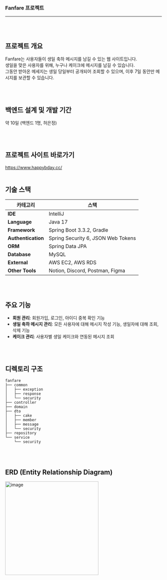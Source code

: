 ### Fanfare 프로젝트

---


<br><br>
## 프로젝트 개요

Fanfare는 사용자들이 생일 축하 메시지를 남길 수 있는 웹 사이트입니다. <br>
생일을 맞은 사용자를 위해, 누구나 케이크에 메시지를 남길 수 있습니다. <br>
그동안 받아온 메세지는 생일 당일부터 공개되어 조회할 수 있으며, 이후 7일 동안만 메시지를 보관할 수 있습니다. <br>

<br><br>
## 백엔드 설계 및 개발 기간
약 10일 (백엔드 1명, 허은정)

<br><br>
## 프로젝트 사이트 바로가기
https://www.happybday.cc/
<br><br>

## 기술 스택
| **카테고리**        | **스택**                                                                                                                                  |
|---------------------|------------------------------------------------------------------------------------------------------------------------------------------|
| **IDE**             | IntelliJ                                                                                                                                  |
| **Language**        | Java 17                                                                                                                                   |
| **Framework**       | Spring Boot 3.3.2, Gradle                                                                                                                 |
| **Authentication**  | Spring Security 6, JSON Web Tokens                                                                                                        |
| **ORM**             | Spring Data JPA                                                                                                                           |
| **Database**        | MySQL                                                                                                                                     |
| **External**        | AWS EC2, AWS RDS                                                                                                                          |
| **Other Tools**     | Notion, Discord, Postman, Figma                                                                                                           |

<br><br>
## 주요 기능

- **회원 관리**: 회원가입, 로그인, 아이디 중복 확인 기능
- **생일 축하 메시지 관리**: 모든 사용자에 대해 메시지 작성 기능, 생일자에 대해 조회, 삭제 기능
- **케이크 관리**: 사용자별 생일 케이크와 연동된 메시지 조회

<br><br>
## 디렉토리 구조

```
fanfare
├── common
│   ├── exception     
│   ├── response      
│   └── security      
├── controller       
├── domain           
├── dto
│   ├── cake         
│   ├── member       
│   ├── message     
│   └── security    
├── repository      
└── service         
    └── security    
```
<br><br>
## ERD (Entity Relationship Diagram)

<img width="300" alt="image" src="https://github.com/user-attachments/assets/c754b48f-2c50-4d9f-b2a4-df18accb5870">
